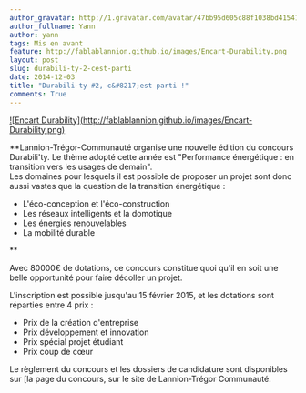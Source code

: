 ```yaml
---
author_gravatar: http://1.gravatar.com/avatar/47bb95d605c88f1038bd415412814eae?s=96&d=mm&r=g
author_fullname: Yann
author: yann
tags: Mis en avant
feature: http://fablablannion.github.io/images/Encart-Durability.png
layout: post
slug: durabili-ty-2-cest-parti
date: 2014-12-03
title: "Durabili-ty #2, c&#8217;est parti !"
comments: True
---
```

[![Encart Durability](http://fablablannion.github.io/images/Encart-
Durability.png)](http://fablablannion.github.io/images/Encart-Durability.png)

**Lannion-Trégor-Communauté organise une nouvelle édition du concours Durabili'ty. Le thème adopté cette année est "Performance énergétique : en transition vers les usages de demain".  
Les domaines pour lesquels il est possible de proposer un projet sont donc
aussi vastes que la question de la transition énergétique :

  * L'éco-conception et l'éco-construction
  * Les réseaux intelligents et la domotique
  * Les énergies renouvelables
  * La mobilité durable

**

Avec 80000€ de dotations, ce concours constitue quoi qu'il en soit une belle
opportunité pour faire décoller un projet.

L'inscription est possible jusqu'au 15 février 2015, et les dotations sont
réparties entre 4 prix :

  * Prix de la création d'entreprise
  * Prix développement et innovation
  * Prix spécial projet étudiant
  * Prix coup de cœur

Le règlement du concours et les dossiers de candidature sont disponibles sur
[la page du concours, sur le site de Lannion-Trégor Communauté.


